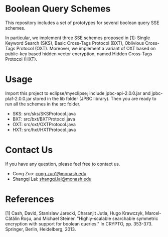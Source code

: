 # Boolean Query Schemes
This repository includes a set of prototypes for several boolean query SSE schemes. 

In particular, we implement three SSE schemes proposed in [1]: Single Keyword Search (SKS), Basic Cross-Tags Protocol (BXT), Oblivious Cross-Tags Protocol (OXT). Moreover, we implement a variant of OXT based on public-key based hidden vector encryption, named Hidden Cross-Tags Protocol (HXT). 

# Usage

Import this project to eclipse/myeclipse; include jpbc-api-2.0.0.jar and jpbc-plaf-2.0.0.jar stored in the lib folder (JPBC library). Then you are ready to run all the schemes in the src folder.

* SKS: src/sks/SKSProtocol.java
* BXT: src/bxt/BXTProtocol.java
* OXT: src/oxt/OXTProtocol.java
* HXT: src/hxt/HXTProtocol.java

# Contact Us

If you have any question, please feel free to contact us.

* Cong Zuo: cong.zuo1@monash.edu
* Shangqi Lai: shangqi.lai@monash.edu

# References

[1] Cash, David, Stanislaw Jarecki, Charanjit Jutla, Hugo Krawczyk, Marcel-Cătălin Roşu, and Michael Steiner. "Highly-scalable searchable symmetric encryption with support for boolean queries." In CRYPTO, pp. 353-373. Springer, Berlin, Heidelberg, 2013.



